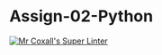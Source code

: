 # Assign-02-Python
[![Mr Coxall's Super Linter](https://github.com/ICS3C-Programming-EnochA/Unit2-04-Python/workflows/Mr%20Coxall's%20Super%20Linter/badge.svg)](https://github.com/ICS3C-Programming-EnochA/Unit2-04-Python/actions/)
